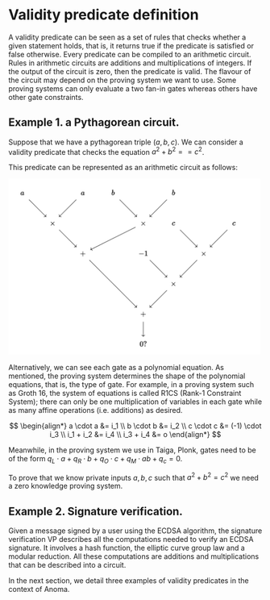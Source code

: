 # Validity predicate definition

A validity predicate can be seen as a set of rules that checks whether a given statement holds, that is, it returns true if the predicate is satisfied or false otherwise. Every predicate can be compiled to an arithmetic circuit. Rules in arithmetic circuits are additions and multiplications of integers. If the output of the circuit is zero, then the predicate is valid. The flavour of the circuit may depend on the proving system we want to use. Some proving systems can only evaluate a two fan-in gates whereas others have other gate constraints.

## Example 1. a Pythagorean circuit.
Suppose that we have a pythagorean triple $(a,b,c)$. We can consider a validity predicate that checks the equation $a^2 + b^2 == c^2$.

This predicate can be represented as an arithmetic circuit as follows:

<!-- https://q.uiver.app/?q=WzAsMTQsWzAsMCwiYSJdLFsxLDEsIlxcdGltZXMiXSxbMiwwLCJhIl0sWzMsMCwiYiJdLFs0LDEsIlxcdGltZXMiXSxbNSwwLCJiIl0sWzIsMiwiKyJdLFs1LDEsImMiXSxbNywxLCJjIl0sWzYsMiwiXFx0aW1lcyJdLFs0LDIsIi0xIl0sWzUsMywiXFx0aW1lcyJdLFs0LDQsIisiXSxbNCw1LCIwID8iXSxbMCwxXSxbMiwxXSxbMyw0XSxbNSw0XSxbMSw2XSxbNCw2XSxbMTAsMTFdLFs5LDExXSxbNiwxMl0sWzExLDEyXSxbNyw5XSxbOCw5XSxbMTIsMTNdXQ== -->
<img src="../img/pitagorean-circuit.png" alt="pitagorean-circuit" width="500"/>

Alternatively, we can see each gate as a polynomial equation. As mentioned, the proving system determines the shape of the polynomial equations, that is, the type of gate. For example, in a proving system such as Groth 16, the system of equations is called R1CS (Rank-1 Constraint System); there can only be one multiplication of variables in each gate while as many affine operations (i.e. additions) as desired.

$$
\begin{align*}
a \cdot a &= i_1 \\
b \cdot b &= i_2 \\
c \cdot c &= (-1) \cdot i_3 \\
i_1 + i_2 &= i_4 \\
i_3 + i_4 &= o
\end{align*}
$$


Meanwhile, in the proving system we use in Taiga, Plonk, gates need to be of the form $q_L \cdot a + q_R \cdot b + q_O \cdot c + q_M \cdot ab + q_c = 0$. 

To prove that we know private inputs $a, b, c$ such that $a^2 + b^2 = c^2$ we need a zero knowledge proving system.

## Example 2. Signature verification.
Given a message signed by a user using the ECDSA algorithm, the signature verification VP describes all the computations needed to verify an ECDSA signature. It involves a hash function, the elliptic curve group law and a modular reduction. All these computations are additions and multiplications that can be described into a circuit.

In the next section, we detail three examples of validity predicates in the context of Anoma.